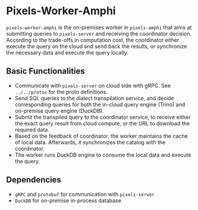 # Pixels-Worker-Amphi

`pixels-worker-amphi` is the on-premises worker in `pixels-amphi` that aims at submitting queries to 
`pixels-server` and receiving the coordinator decision. According to the trade-offs in computation cost, 
the coordinator either execute the query on the cloud and send back the results, or synchronize the 
necessary data and execute the query locally.

## Basic Functionalities

- Communicate with `pixels-server` on cloud side with gRPC. See `../../protos` for the proto definitions.
- Send SQL queries to the dialect transpilation service, and decide corresponding queries for both the 
in-cloud query engine (Trino) and on-premise query engine (DuckDB).
- Submit the transpiled query to the coordinator service, to receive either the 
exact query result from cloud compute, or the URL to download the required data.
- Based on the feedback of coordinator, the worker maintains the cache of local data. Afterwards, 
it synchronizes the catalog with the coordinator.
- The worker runs DuckDB engine to consume the local data and execute the query.

## Dependencies

- `gRPC` and `protobuf` for communication with `pixels-server`
- `DuckDB` for on-premise in-process database